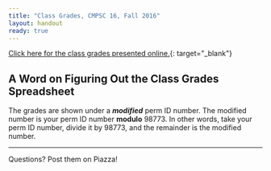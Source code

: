 ```yaml
---
title: "Class Grades, CMPSC 16, Fall 2016"
layout: handout
ready: true
---
```


[Click here for the class grades presented online.](http://cs.ucsb.edu/~zmatni/cs16/CS16Grades_Fa2016.htm){: target="_blank"}

<h2>A Word on Figuring Out the Class Grades Spreadsheet</h2>

The grades are shown under a <b><i>modified</i></b> perm ID number. The modified number is your perm ID number <b>modulo</b> 98773.
In other words, take your perm ID number, divide it by 98773, and the remainder is the modified number.

---------------------
Questions? Post them on Piazza!
